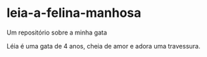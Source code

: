 # leia-a-felina-manhosa
Um repositório sobre a minha gata

Léia é uma gata de 4 anos, cheia de amor e adora uma travessura.
